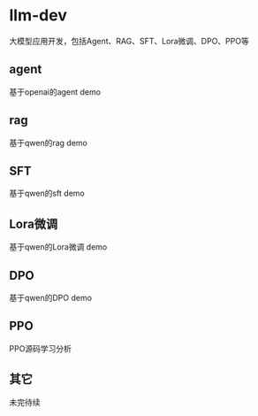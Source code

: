 # llm-dev

大模型应用开发，包括Agent、RAG、SFT、Lora微调、DPO、PPO等

## agent

基于openai的agent demo

## rag

基于qwen的rag demo

## SFT

基于qwen的sft demo

## Lora微调

基于qwen的Lora微调 demo

## DPO

基于qwen的DPO demo

## PPO

PPO源码学习分析

## 其它
未完待续